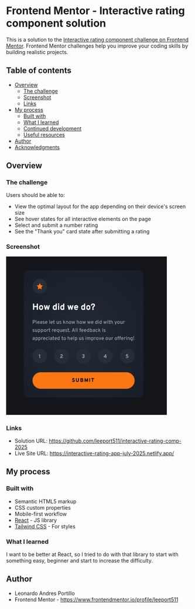 # Frontend Mentor - Interactive rating component solution

This is a solution to the [Interactive rating component challenge on Frontend Mentor](https://www.frontendmentor.io/challenges/interactive-rating-component-koxpeBUmI). Frontend Mentor challenges help you improve your coding skills by building realistic projects.

## Table of contents

-   [Overview](#overview)
    -   [The challenge](#the-challenge)
    -   [Screenshot](#screenshot)
    -   [Links](#links)
-   [My process](#my-process)
    -   [Built with](#built-with)
    -   [What I learned](#what-i-learned)
    -   [Continued development](#continued-development)
    -   [Useful resources](#useful-resources)
-   [Author](#author)
-   [Acknowledgments](#acknowledgments)

## Overview

### The challenge

Users should be able to:

-   View the optimal layout for the app depending on their device's screen size
-   See hover states for all interactive elements on the page
-   Select and submit a number rating
-   See the "Thank you" card state after submitting a rating

### Screenshot

![](./public/assets/images/App-Screenshot.png)

### Links

-   Solution URL: https://github.com/leeport511/interactive-rating-comp-2025
-   Live Site URL: https://interactive-rating-app-july-2025.netlify.app/

## My process

### Built with

-   Semantic HTML5 markup
-   CSS custom properties
-   Mobile-first workflow
-   [React](https://reactjs.org/) - JS library
-   [Tailwind CSS](https://tailwindcss.com/) - For styles

### What I learned

I want to be better at React, so I tried to do with that library to start with something easy, beginner and start to increase the difficulty.

## Author

-   Leonardo Andres Portillo
-   Frontend Mentor - https://www.frontendmentor.io/profile/leeport511
